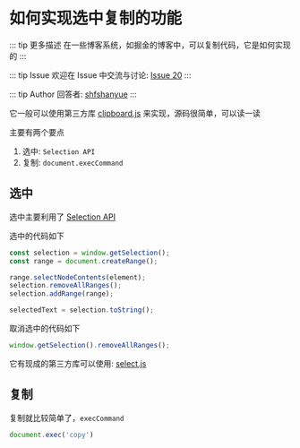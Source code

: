 # 如何实现选中复制的功能

::: tip 更多描述 
 在一些博客系统，如掘金的博客中，可以复制代码，它是如何实现的 
:::

::: tip Issue 
 欢迎在 Issue 中交流与讨论: [Issue 20](https://github.com/shfshanyue/Daily-Question/issues/20) 
:::

::: tip Author 
回答者: [shfshanyue](https://github.com/shfshanyue) 
:::

它一般可以使用第三方库 [clipboard.js](https://github.com/zenorocha/clipboard.js) 来实现，源码很简单，可以读一读

主要有两个要点

1. 选中: `Selection API`
1. 复制: `document.execCommand`

## 选中

选中主要利用了 [Selection API](https://developer.mozilla.org/en-US/docs/Web/API/Selection)

选中的代码如下

``` js
const selection = window.getSelection();
const range = document.createRange();

range.selectNodeContents(element);
selection.removeAllRanges();
selection.addRange(range);

selectedText = selection.toString();
```

取消选中的代码如下

``` js
window.getSelection().removeAllRanges();
```

它有现成的第三方库可以使用: [select.js](https://github.com/zenorocha/select)

## 复制

复制就比较简单了，`execCommand`

``` js
document.exec('copy')
```